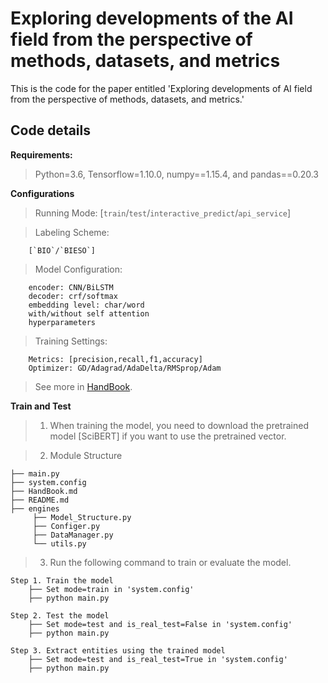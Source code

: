 # Exploring developments of the AI field from the perspective of methods, datasets, and metrics
This is the code for the paper entitled 'Exploring developments of AI field from the perspective of methods, datasets, and metrics.'

## Code details

**Requirements:**  
>Python=3.6, Tensorflow=1.10.0, numpy==1.15.4, and pandas==0.20.3

**Configurations** 
>Running Mode: [`train`/`test`/`interactive_predict`/`api_service`]

>Labeling Scheme: 
```shell
    [`BIO`/`BIESO`]
```
>Model Configuration:
``` shell
    encoder: CNN/BiLSTM
    decoder: crf/softmax
    embedding level: char/word
    with/without self attention
    hyperparameters
```
>Training Settings: 
```shell
    Metrics: [precision,recall,f1,accuracy]
    Optimizer: GD/Adagrad/AdaDelta/RMSprop/Adam
```
    
>See more in [HandBook](HandBook.md).

**Train and Test**  
>1. When training the model, you need to download the pretrained model [SciBERT] if you want to use the pretrained vector.

>2. Module Structure
```shell
├── main.py
├── system.config
├── HandBook.md
├── README.md
├── engines
     ├── Model_Structure.py
     ├── Configer.py
     ├── DataManager.py
     └── utils.py
```
>3. Run the following command to train or evaluate the model.

```shell
Step 1. Train the model
    ├── Set mode=train in 'system.config'
    ├── python main.py

Step 2. Test the model
    ├── Set mode=test and is_real_test=False in 'system.config'
    ├── python main.py

Step 3. Extract entities using the trained model
    ├── Set mode=test and is_real_test=True in 'system.config'
    ├── python main.py
```
